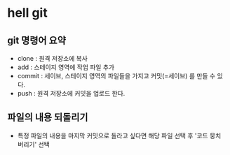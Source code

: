 #  hell  git

## git 명령어 요약

  - clone : 원격 저장소에 복사
  - add : 스테이지 영역에 작업 파일 추가
  - commit : 세이브, 스테이지 영역의 파일들을 가지고 커밋(=세이브) 를 만들 수 있다.
  - push : 원격 저장소에 커밋을 업로드 한다.


## 파일의 내용 되돌리기

- 특정 파일의 내용을 마지막 커밋으로 돌라고 싶다면 해당 파일 선택 후 '코드 뭉치 버리기' 선택